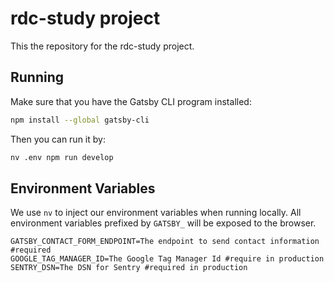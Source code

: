 # rdc-study project

This the repository for the rdc-study project.

## Running

Make sure that you have the Gatsby CLI program installed:

```sh
npm install --global gatsby-cli
```

Then you can run it by:

```sh
nv .env npm run develop
```

## Environment Variables

We use `nv` to inject our environment variables when running locally.
All environment variables prefixed by `GATSBY_` will be exposed to the browser.

```
GATSBY_CONTACT_FORM_ENDPOINT=The endpoint to send contact information #required
GOOGLE_TAG_MANAGER_ID=The Google Tag Manager Id #require in production
SENTRY_DSN=The DSN for Sentry #required in production
```
